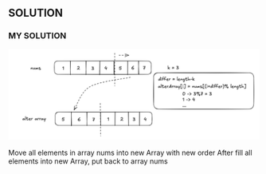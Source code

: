 ## SOLUTION

### MY SOLUTION

![my_solution](./my-solution.png)

Move all elements in array nums into new Array with new order
After fill all elements into new Array, put back to array nums